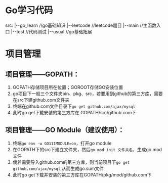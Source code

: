 # Go学习代码
src:  |--go_learn  //go基础知识
    |--leetcode  //leetcode题目
    |--main   //主函数入口
    |--test   //代码测试
    |--usual  //go基础拓展
# 项目管理
## 项目管理——GOPATH：
1. GOPATH存储项目所在位置；GOROOT存储GO安装位置
2. go项目下一般三个文件夹bin、pkg、src，若要用到github的第三方库，需要在src下建github.com文件夹
3. 终端在github.com文件目录下``go get github.com/ajax/mysql``
4. 此时go get下载安装的第三方库在 GOPATH/src/github.com下
## 项目管理——GO Module（建议使用）：
1. 终端``go env -w GO111MODULE=on``，打开go module
2. 在GOPATH下的src下建立文件夹，然后``go mod init 文件夹名``，生成go.mod文件
3. 倘若需要导入github.com的第三方库，则当前项目下``go get github.com/ajax/mysql``,从而生成go.sum文件
4. 此时go get下载并安装的第三方库在GOPATH/pkg/mod/github.com下 